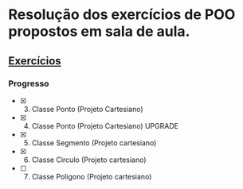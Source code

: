 # Resolução dos exercícios de POO propostos em sala de aula.
## [Exercícios](https://pooperrotti.fandom.com/pt-br/wiki/Wiki_Programa%C3%A7%C3%A3o_Orientada_a_Objeto)
### Progresso
- [X] 3) Classe Ponto (Projeto Cartesiano) 
- [X] 4) Classe Ponto (Projeto Cartesiano) UPGRADE
- [X] 5) Classe Segmento (Projeto cartesiano)
- [X] 6) Classe Circulo (Projeto cartesiano)
- [ ] 7) Classe Poligono (Projeto cartesiano) 
